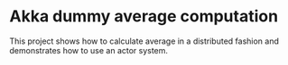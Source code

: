 # Akka dummy average computation

This project shows how to calculate average in a distributed fashion and demonstrates how to use an actor system.
